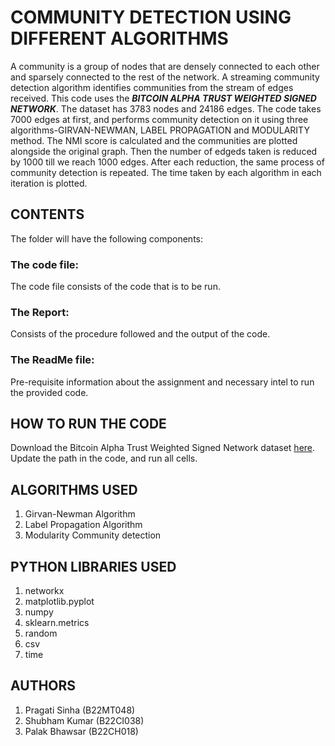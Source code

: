 # **COMMUNITY DETECTION USING DIFFERENT ALGORITHMS**

A community is a group of nodes that are densely connected to each other and sparsely connected to the rest of the network. A streaming community  detection algorithm identifies communities from the stream of edges received.
This code uses the ***BITCOIN ALPHA TRUST WEIGHTED SIGNED NETWORK***. The dataset has 3783 nodes and 24186 edges. The code takes 7000 edges at first, and performs community detection on it using three algorithms-GIRVAN-NEWMAN,
LABEL PROPAGATION and MODULARITY method. The NMI score is calculated and the communities are plotted alongside the original graph. Then the number of edgeds taken is reduced by 1000 till we reach 1000 edges. After each reduction,
the same process of community detection is repeated. The time taken by each algorithm in each iteration is plotted.

## **CONTENTS** 
The folder will have the following components:

### The code file: 
The code file consists of the code that is to be run.

### The Report:
Consists of the procedure followed and the output of the code. 

### The ReadMe file:
Pre-requisite information about the assignment and necessary intel to run the provided code.

## **HOW TO RUN THE CODE**
Download the Bitcoin Alpha Trust Weighted Signed Network dataset [here](https://snap.stanford.edu/data/soc-sign-bitcoin-alpha.html).
Update the path in the code, and run all cells.

## **ALGORITHMS USED**
1. Girvan-Newman Algorithm
2. Label Propagation Algorithm
3. Modularity Community detection

## **PYTHON LIBRARIES USED**
1. networkx
2. matplotlib.pyplot
3. numpy
4. sklearn.metrics
5. random
6. csv
7. time

## **AUTHORS**
1. Pragati Sinha (B22MT048)
2. Shubham Kumar (B22CI038)
3. Palak Bhawsar (B22CH018)
